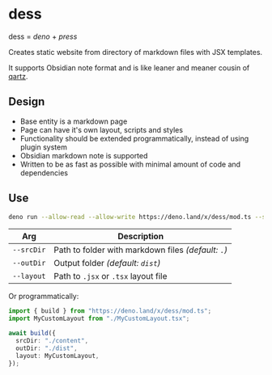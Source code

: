 # dess

dess = _deno_ + _press_

Creates static website from directory of markdown files with JSX templates.

It supports Obsidian note format and is like leaner and meaner cousin of
[qartz](https://quartz.jzhao.xyz).

## Design

- Base entity is a markdown page
- Page can have it's own layout, scripts and styles
- Functionality should be extended programmatically, instead of using plugin system
- Obsidian markdown note is supported
- Written to be as fast as possible with minimal amount of code and dependencies

## Use

```sh
deno run --allow-read --allow-write https://deno.land/x/dess/mod.ts --srcDir=./pages --layout=./Layout.tsx
```

| Arg        | Description                                         |
| ---------- | --------------------------------------------------- |
| `--srcDir` | Path to folder with markdown files _(default: `.`)_ |
| `--outDir` | Output folder _(default: `dist`)_                   |
| `--layout` | Path to `.jsx` or `.tsx` layout file                |

Or programmatically:

```ts
import { build } from "https://deno.land/x/dess/mod.ts";
import MyCustomLayout from "./MyCustomLayout.tsx";

await build({
  srcDir: "./content",
  outDir: "./dist",
  layout: MyCustomLayout,
});
```
